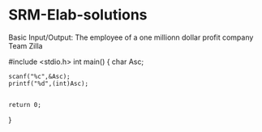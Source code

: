 # SRM-Elab-solutions
Basic Input/Output:
The employee of a one millionn dollar profit company Team Zilla



#include <stdio.h>
int main()
{
    char Asc;

    scanf("%c",&Asc);
    printf("%d",(int)Asc);
    

	return 0;
}
